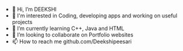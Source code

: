 - 👋 Hi, I’m DEEKSHI
- 👀 I'm interested in Coding, developing apps and working on useful projects
- 🌱 I’m currently learning C++, Java and HTML
- 💞️ I’m looking to collaborate on Portfolio websites
- 📫 How to reach me github.com/Deekshipeesari

<!---
Deekshipeesari is a ✨ special ✨ repository because its `README.md` (this file) appears on your GitHub profile.
You can click the Preview link to take a look at your changes.
--->
